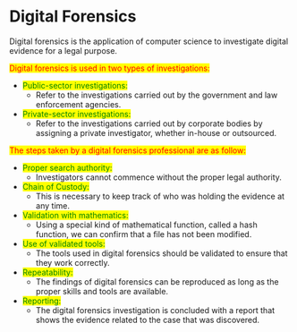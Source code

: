 # Digital Forensics

Digital forensics is the application of computer science to investigate digital evidence for a legal purpose.

<mark style="color:red;">Digital forensics is used in two types of investigations:</mark>

* <mark style="color:green;">Public-sector investigations:</mark>
  * Refer to the investigations carried out by the government and law enforcement agencies.
* <mark style="color:green;">Private-sector investigations:</mark>
  * Refer to the investigations carried out by corporate bodies by assigning a private investigator, whether in-house or outsourced.



<mark style="color:red;">The steps taken by a digital forensics professional are as follow:</mark>

* <mark style="color:green;">Proper search authority:</mark>
  * Investigators cannot commence without the proper legal authority.
* <mark style="color:green;">Chain of Custody:</mark>
  * This is necessary to keep track of who was holding the evidence at any time.
* <mark style="color:green;">Validation with mathematics:</mark>
  * Using a special kind of mathematical function, called a hash function, we can confirm that a file has not been modified.
* <mark style="color:green;">Use of validated tools:</mark>
  * The tools used in digital forensics should be validated to ensure that they work correctly.
* <mark style="color:green;">Repeatability:</mark>
  * The findings of digital forensics can be reproduced as long as the proper skills and tools are available.
* <mark style="color:green;">Reporting:</mark>
  * The digital forensics investigation is concluded with a report that shows the evidence related to the case that was discovered.



